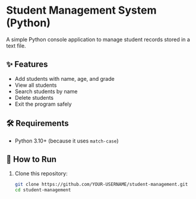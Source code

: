 # Student Management System (Python)

A simple Python console application to manage student records stored in a text file.

## ✨ Features
- Add students with name, age, and grade
- View all students
- Search students by name
- Delete students
- Exit the program safely

## 🛠 Requirements
- Python 3.10+ (because it uses `match-case`)

## 🚀 How to Run
1. Clone this repository:
   ```bash
   git clone https://github.com/YOUR-USERNAME/student-management.git
   cd student-management
